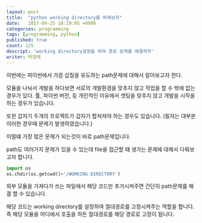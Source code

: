 ```yaml
---
layout: post
title:  "python working directory를 바꿔보자"
date:   2017-04-25 18:19:05 +0900
categories: programming
tags: [programming, python]
published: true
count: 125
descript: 'working directory설정을 하여 경로 문제를 해결하자'
writer: 박정태
---
```


이번에는 파이썬에서 가끔 삽질을 유도하는 path문제에 대해서 알아보고자 한다.

모듈을 나눠서 개발을 하다보면 서로의 개발환경을 맞추지 않고 작업을 할 수 밖에 없는 경우가 있다.
툴, 파이썬 버전, 등 개인적인 이유에서 셋팅을 맞추지 않고 개발을 시작을 하는 경우가 있습니다.

또한 갑자기 두개의 프로젝트가 갑자기 합쳐져야 하는 경우도 있습니다.
(필자는 대부분 이러한 경우때 문제가 발생하였습니다.)

이럴떄 가장 많은 문제가 되는것이 바로 path문제입니다.

path도 여러가지 문제가 있을 수 있는데 file을 접근할 떄 생가는 문제에 대해서 다뤄보고자 합니다.

```python
import os
os.chdir(os.getcwd()+'/WORKING DIRECTORY')
```

외부 모듈을 가져다가 쓰는 파일에서 해당 코드만 추가시켜주면 간단히 path문제를 해결 할 수 있습니다.

해당 코드는 working directory를 설정하여 절대경로를 고정시켜주는 역할을 합니다. 즉 해당 모듈을 어디에서 호출을 하든 절대경로를 해당 경로로 고정이 됩니다.